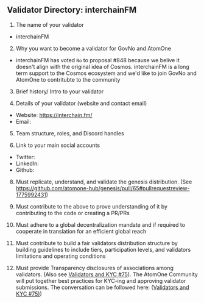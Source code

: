 ## Validator Directory: interchainFM

1) The name of your validator

- interchainFM

2) Why you want to become a validator for GovNo and AtomOne

- interchainFM has voted `No` to proposal #848 because we belive it doesn't align with the original idea of Cosmos. interchainFM is a long term support to the Cosmos ecosystem and we'd like to join GovNo and AtomOne to contritubte to the community

3) Brief history/ Intro to your validator

4) Details of your validator (website and contact email)

- Website: https://interchain.fm/
- Email:
  
5) Team structure, roles, and Discord handles


7) Link to your main social accounts

- Twitter: 
- LinkedIn: 
- Github: 

8) Must replicate, understand, and validate the genesis distribution. (See https://github.com/atomone-hub/genesis/pull/65#pullrequestreview-1775992431)

9) Must contribute to the above to prove understanding of it by contributing to the code or creating a PR/PRs

10) Must adhere to a global decentralization mandate and if required to cooperate in translation for an efficient global reach



11) Must contribute to build a fair validators distribution structure by building guidelines to include tiers, participation levels, and validators limitations and operating conditions



12) Must provide Transparency disclosures of associations among validators. (Also see [Validators and KYC #75](https://github.com/atomone-hub/genesis/issues/75#issue-2034573094)). The AtomOne Community will put together best practices for KYC-ing and approving validator submissions. The conversation can be followed here: ([Validators and KYC #75)](https://github.com/atomone-hub/genesis/issues/75#issue-2034573094))

